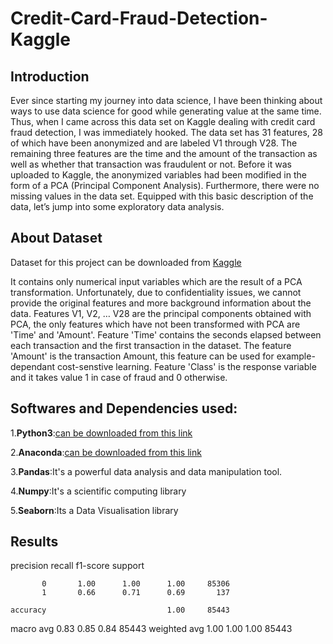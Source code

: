 # Credit-Card-Fraud-Detection-Kaggle

## Introduction
Ever since starting my journey into data science, I have been thinking about ways to use data science for good while generating value at the same time. Thus, when I came across this data set on Kaggle dealing with credit card fraud detection, I was immediately hooked. The data set has 31 features, 28 of which have been anonymized and are labeled V1 through V28. The remaining three features are the time and the amount of the transaction as well as whether that transaction was fraudulent or not. Before it was uploaded to Kaggle, the anonymized variables had been modified in the form of a PCA (Principal Component Analysis). Furthermore, there were no missing values in the data set. Equipped with this basic description of the data, let’s jump into some exploratory data analysis.

## About Dataset
Dataset for this project can be downloaded from [Kaggle](https://www.kaggle.com/mlg-ulb/creditcardfraud)

It contains only numerical input variables which are the result of a PCA transformation. Unfortunately, due to confidentiality issues, we cannot provide the original features and more background information about the data. Features V1, V2, … V28 are the principal components obtained with PCA, the only features which have not been transformed with PCA are 'Time' and 'Amount'. Feature 'Time' contains the seconds elapsed between each transaction and the first transaction in the dataset. The feature 'Amount' is the transaction Amount, this feature can be used for example-dependant cost-senstive learning. Feature 'Class' is the response variable and it takes value 1 in case of fraud and 0 otherwise.

## Softwares and Dependencies used:
 
  1.**Python3**:[can be downloaded from this link](https://www.python.org)
  
  2.**Anaconda**:[can be downloaded from this link](https://www.anaconda.com)
  
  3.**Pandas**:It's a powerful data analysis and data manipulation tool.
  
  4.**Numpy**:It's a scientific computing library
  
  5.**Seaborn**:Its a Data Visualisation library
 
 ## Results 
 
 precision    recall  f1-score   support

           0       1.00      1.00      1.00     85306
           1       0.66      0.71      0.69       137

    accuracy                           1.00     85443
   macro avg       0.83      0.85      0.84     85443
weighted avg       1.00      1.00      1.00     85443
